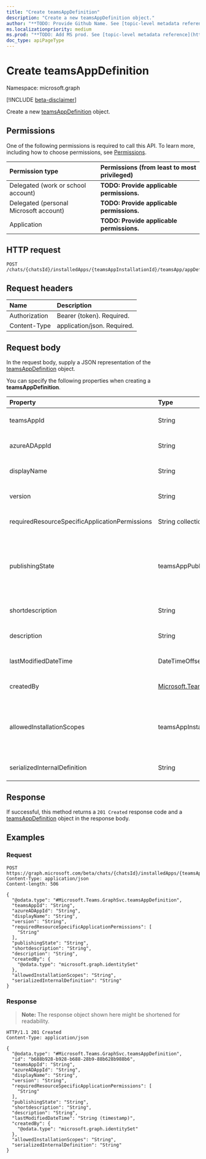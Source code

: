 ```yaml
---
title: "Create teamsAppDefinition"
description: "Create a new teamsAppDefinition object."
author: "**TODO: Provide Github Name. See [topic-level metadata reference](https://msgo.azurewebsites.net/add/document/guidelines/metadata.html#topic-level-metadata)**"
ms.localizationpriority: medium
ms.prod: "**TODO: Add MS prod. See [topic-level metadata reference](https://msgo.azurewebsites.net/add/document/guidelines/metadata.html#topic-level-metadata)**"
doc_type: apiPageType
---
```


# Create teamsAppDefinition
Namespace: microsoft.graph

[!INCLUDE [beta-disclaimer](../../includes/beta-disclaimer.md)]

Create a new [teamsAppDefinition](../resources/teamsappdefinition.md) object.

## Permissions
One of the following permissions is required to call this API. To learn more, including how to choose permissions, see [Permissions](/graph/permissions-reference).

|Permission type|Permissions (from least to most privileged)|
|:---|:---|
|Delegated (work or school account)|**TODO: Provide applicable permissions.**|
|Delegated (personal Microsoft account)|**TODO: Provide applicable permissions.**|
|Application|**TODO: Provide applicable permissions.**|

## HTTP request

<!-- {
  "blockType": "ignored"
}
-->
``` http
POST /chats/{chatsId}/installedApps/{teamsAppInstallationId}/teamsApp/appDefinitions
```

## Request headers
|Name|Description|
|:---|:---|
|Authorization|Bearer {token}. Required.|
|Content-Type|application/json. Required.|

## Request body
In the request body, supply a JSON representation of the [teamsAppDefinition](../resources/teamsappdefinition.md) object.

You can specify the following properties when creating a **teamsAppDefinition**.

|Property|Type|Description|
|:---|:---|:---|
|teamsAppId|String|**TODO: Add Description** Optional.|
|azureADAppId|String|**TODO: Add Description** Optional.|
|displayName|String|**TODO: Add Description** Optional.|
|version|String|**TODO: Add Description** Optional.|
|requiredResourceSpecificApplicationPermissions|String collection|**TODO: Add Description** Optional.|
|publishingState|teamsAppPublishingState|**TODO: Add Description**. The possible values are: `submitted`, `rejected`, `published`, `unknownFutureValue`. Optional.|
|shortdescription|String|**TODO: Add Description** Optional.|
|description|String|**TODO: Add Description** Optional.|
|lastModifiedDateTime|DateTimeOffset|**TODO: Add Description** Optional.|
|createdBy|[Microsoft.Teams.GraphSvc.identitySet](../resources/identityset.md)|**TODO: Add Description** Optional.|
|allowedInstallationScopes|teamsAppInstallationScopes|**TODO: Add Description**. The possible values are: `team`, `groupChat`, `personal`, `unknownFutureValue`. Optional.|
|serializedInternalDefinition|String|**TODO: Add Description** Optional.|



## Response

If successful, this method returns a `201 Created` response code and a [teamsAppDefinition](../resources/teamsappdefinition.md) object in the response body.

## Examples

### Request
<!-- {
  "blockType": "request",
  "name": "create_teamsappdefinition_from_"
}
-->
``` http
POST https://graph.microsoft.com/beta/chats/{chatsId}/installedApps/{teamsAppInstallationId}/teamsApp/appDefinitions
Content-Type: application/json
Content-length: 506

{
  "@odata.type": "#Microsoft.Teams.GraphSvc.teamsAppDefinition",
  "teamsAppId": "String",
  "azureADAppId": "String",
  "displayName": "String",
  "version": "String",
  "requiredResourceSpecificApplicationPermissions": [
    "String"
  ],
  "publishingState": "String",
  "shortdescription": "String",
  "description": "String",
  "createdBy": {
    "@odata.type": "microsoft.graph.identitySet"
  },
  "allowedInstallationScopes": "String",
  "serializedInternalDefinition": "String"
}
```


### Response
>**Note:** The response object shown here might be shortened for readability.
<!-- {
  "blockType": "response",
  "truncated": true,
  "@odata.type": "Microsoft.Teams.GraphSvc.teamsAppDefinition"
}
-->
``` http
HTTP/1.1 201 Created
Content-Type: application/json

{
  "@odata.type": "#Microsoft.Teams.GraphSvc.teamsAppDefinition",
  "id": "b688b928-b928-b688-28b9-88b628b988b6",
  "teamsAppId": "String",
  "azureADAppId": "String",
  "displayName": "String",
  "version": "String",
  "requiredResourceSpecificApplicationPermissions": [
    "String"
  ],
  "publishingState": "String",
  "shortdescription": "String",
  "description": "String",
  "lastModifiedDateTime": "String (timestamp)",
  "createdBy": {
    "@odata.type": "microsoft.graph.identitySet"
  },
  "allowedInstallationScopes": "String",
  "serializedInternalDefinition": "String"
}
```

